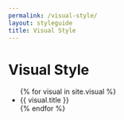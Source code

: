 ```yaml
---
permalink: /visual-style/
layout: styleguide
title: Visual Style
---
```


# Visual Style
<ul>
{% for visual in site.visual %}
	<li>{{ visual.title }}</li>
{% endfor %}
</ul>
